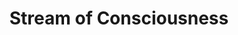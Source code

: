 ---
title: "Stream of Consciousness"
description: "Random thoughts and one-offs."
aliases: [/stream-of-consciousness/]
---